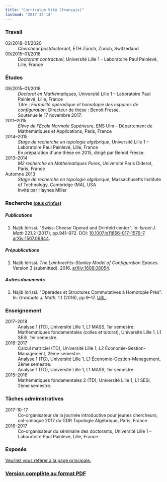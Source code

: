 ```yaml
---
title: "Curriculum Vitæ (français)"
lastmod: "2017-12-14"
---
```



### Travail

<div class="row">
<dt class="col-lg-2 col-sm-3">02/2018–01/2020</dt>
<dd class="col-lg-10 col-sm-9"><em>Chercheur postdoctorant</em>, ETH Zürich, Zürich, Switzerland</dd>

<dt class="col-lg-2 col-sm-3">09/2015–01/2018</dt>
<dd class="col-lg-10 col-sm-9"><em>Doctorant contractuel</em>, Université Lille 1 – Laboratoire Paul Painlevé, Lille, France</dd>
</div>

### Études

<div class="row">
<dt class="col-lg-2 col-sm-3">09/2015–01/2018</dt>
<dd class="col-lg-10 col-sm-9"><em>Doctorat en Mathématiques</em>, Université Lille 1 – Laboratoire Paul Painlevé, Lille, France<br>
Titre : <em>Formalité opéradique et homotopie des espaces de configuration</em>. Directeur de thèse : Benoit Fresse.<br>
Soutenue le 17 novembre 2017.</dd>

<dt class="col-lg-2 col-sm-3">2011–2015</dt>
<dd class="col-lg-10 col-sm-9"><em>Élève de l'École Normale Supérieure</em>, ENS Ulm – Département de Mathématiques et Applications, Paris, France</dd>

<dt class="col-lg-2 col-sm-3">2014–2015</dt>
<dd class="col-lg-10 col-sm-9"><em>Stage de recherche en topologie algébrique</em>, Université Lille 1 – Laboratoire Paul Painlevé, Lille, France<br>
En préparation d'une thèse en 2015, dirigé par Benoit Fresse.</dd>

<dt class="col-lg-2 col-sm-3">2013–2014</dt>
<dd class="col-lg-10 col-sm-9"><em>M2 recherche en Mathématiques Pures</em>, Université Paris Diderot, Paris, France</dd>

<dt class="col-lg-2 col-sm-3">Automne 2013</dt>
<dd class="col-lg-10 col-sm-9"><em>Stage de recherche en topologie algébrique</em>, Massachusetts Institute of Technology, Cambridge (MA), USA<br>
Invité par Haynes Miller</dd>
</div>

### Recherche <small>[(plus d'infos)](/research/)</small>

##### Publications

1. Najib Idrissi. "Swiss-Cheese Operad and Drinfeld center". In: *Israel J. Math* 221.2 (2017), pp.941–972. DOI: [10.1007/s11856-017-1579-7](https://doi.org/10.1007/s11856-017-1579-7). [arXiv:1507.06844](http://arxiv.org/abs/1507.06844).

##### Prépublications

1. Najib Idrissi. *The Lambrechts–Stanley Model of Configuration Spaces.* Version 3 (submitted). 2016. [arXiv:1608.08054](http://arxiv.org/abs/1608.08054).

##### Autres documents

1. Najib Idrissi. "Opérades et Structures Commutatives à Homotopie Près". In: *Graduate J. Math.* 1.1 (2016), pp.9–17. [URL](http://www.gradmath.org/article/operades-et-structures-commutatives-a-homotopie-pres/).

### Enseignement

<div class="row">
<dt class="col-lg-2 col-sm-3">2017–2018</dt>
<dd class="col-lg-10 col-sm-9">Analyse 1 (TD), Université Lille 1, L1 MASS, 1er semestre.</dd>

<dt class="col-lg-2 col-sm-3"></dt>
<dd class="col-lg-10 col-sm-9">Mathématiques fondamentales (colles et tutorat), Université Lille 1, L1 SESI, 1er semestre.</dd>

<dt class="col-lg-2 col-sm-3">2016–2017</dt>
<dd class="col-lg-10 col-sm-9">Calcul matriciel (TD), Université Lille 1, L2 Économie-Gestion-Management, 2ème semestre.</dd>
<dt class="col-lg-2 col-sm-3"></dt>
<dd class="col-lg-10 col-sm-9">Analyse 1 (TD), Université Lille 1, L1 Économie-Gestion-Management, 2ème semestre.</dd>
<dt class="col-lg-2 col-sm-3"></dt>
<dd class="col-lg-10 col-sm-9">Analyse 1 (TD), Université Lille 1, L1 MASS, 1er semestre.</dd>

<dt class="col-lg-2 col-sm-3">2015–2016</dt>
<dd class="col-lg-10 col-sm-9">Mathématiques fondamentales 2 (TD), Université Lille 1, L1 SESI, 2ème semestre.</dd>
</div>

### Tâches administratives

<div class="row">
<dt class="col-lg-2 col-sm-3">2017-10-17</dt>
<dd class="col-lg-10 col-sm-9">Co-organisateur de la journée introductive pour jeunes chercheurs, col-smloque 2017 du GDR Topologie Algébrique, Paris, France</dd>

<dt class="col-lg-2 col-sm-3">2016–2017</dt>
<dd class="col-lg-10 col-sm-9">Co-organisateur du séminaire des doctorants, Université Lille 1 – Laboratoire Paul Painlevé, Lille, France</dd>
</div>

### Exposés

[<i class="fa fa-arrow-right" aria-hidden="true"></i> Veuillez vous référer à la page principale.](/talk/)

### [<i class="fa fa-file-pdf-o" aria-hidden="true"></i> Version complète au format PDF](/pdf/cv_idrissi_fr.pdf)
